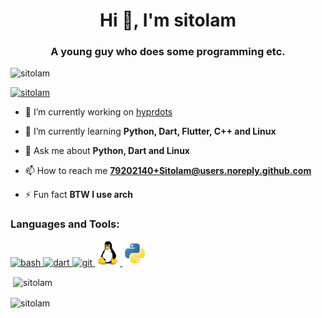 <h1 align="center">Hi 👋, I'm sitolam</h1>
<h3 align="center">A young guy who does some programming etc.</h3>

<p align="left"> <img src="https://komarev.com/ghpvc/?username=sitolam&label=Profile%20views&color=21a1de&style=plastic" alt="sitolam" /> </p>

<p align="left"> <a href="https://github.com/ryo-ma/github-profile-trophy"><img src="https://github-profile-trophy.vercel.app/?username=sitolam&theme=onedark" alt="sitolam" /></a> </p>

- 🔭 I’m currently working on [hyprdots](https://github.com/Sitolam/hyprdots)

- 🌱 I’m currently learning **Python, Dart, Flutter, C++ and Linux**

- 💬 Ask me about **Python, Dart and Linux**

- 📫 How to reach me **79202140+Sitolam@users.noreply.github.com**

- ⚡ Fun fact **BTW I use arch**


<h3 align="left">Languages and Tools:</h3>
<p align="left"> <a href="https://www.gnu.org/software/bash/" target="_blank" rel="noreferrer"> <img src="https://www.vectorlogo.zone/logos/gnu_bash/gnu_bash-icon.svg" alt="bash" width="40" height="40"/> </a> <a href="https://dart.dev" target="_blank" rel="noreferrer"> <img src="https://www.vectorlogo.zone/logos/dartlang/dartlang-icon.svg" alt="dart" width="40" height="40"/> </a> <a href="https://git-scm.com/" target="_blank" rel="noreferrer"> <img src="https://www.vectorlogo.zone/logos/git-scm/git-scm-icon.svg" alt="git" width="40" height="40"/> </a> <a href="https://www.linux.org/" target="_blank" rel="noreferrer"> <img src="https://raw.githubusercontent.com/devicons/devicon/master/icons/linux/linux-original.svg" alt="linux" width="40" height="40"/> </a> <a href="https://www.python.org" target="_blank" rel="noreferrer"> <img src="https://raw.githubusercontent.com/devicons/devicon/master/icons/python/python-original.svg" alt="python" width="40" height="40"/> </a> </p>

<p>&nbsp;<img align="center" src="https://github-readme-stats.vercel.app/api?username=sitolam&show_icons=true&locale=en&theme=onedark" alt="sitolam" /></p>

<p><img align="center" src="https://github-readme-streak-stats.herokuapp.com/?user=sitolam&theme=dark" alt="sitolam" /></p>

